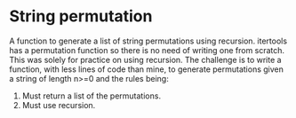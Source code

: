 # String permutation

A function to generate a list of string permutations using recursion. itertools has a permutation function so there is no need of writing one from scratch. This was solely for practice on using recursion. The challenge is to write a function, with less lines of code than mine, to generate permutations given a string of length n>=0 and the rules being:

1. Must return a list of the permutations.
2. Must use recursion.
